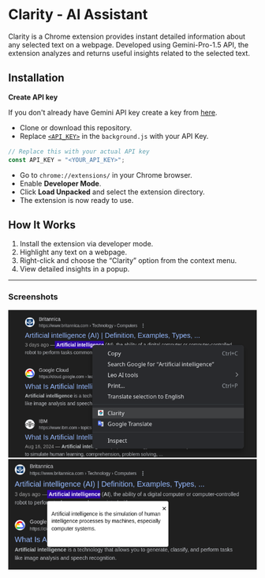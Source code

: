 # Clarity - AI Assistant

Clarity is a Chrome extension provides instant detailed information about any selected text on a webpage. Developed using Gemini-Pro-1.5 API, the extension analyzes and returns useful insights related to the selected text.

## Installation

**Create API key**

If you don't already have Gemini API key create a key from [here](https://aistudio.google.com/app/apikey).

- Clone or download this repository.
- Replace [`<API_KEY>`](background.js#L1-L2) in the `background.js` with your API Key.
```js
// Replace this with your actual API key
const API_KEY = "<YOUR_API_KEY>";


```
- Go to `chrome://extensions/` in your Chrome browser.
- Enable **Developer Mode**.
- Click **Load Unpacked** and select the extension directory.
- The extension is now ready to use.


## How It Works
1. Install the extension via developer mode.
2. Highlight any text on a webpage.
3. Right-click and choose the “Clarity” option from the context menu.
4. View detailed insights in a popup.

---

### Screenshots

<img src=Screenshots/ss-2.png/>



<img src=Screenshots/SS-1.png/>
